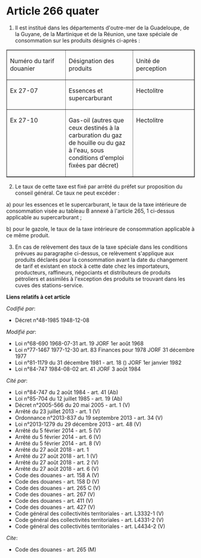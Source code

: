 # Article 266 quater

1. Il est institué dans les départements d'outre-mer de la Guadeloupe, de la Guyane, de la Martinique et de la Réunion, une
taxe spéciale de consommation sur les produits désignés ci-après :

<table border="1" cellspacing="0" cellpadding="0" width="680">
  <tbody>
    <tr>
      <td width="205" valign="top">

Numéro du tarif douanier

</td>
      <td valign="top" width="205">

Désignation des produits

</td>
      <td width="205" valign="top">

Unité de perception

</td>
    </tr>
    <tr>
      <td valign="top" width="205">

Ex 27-07

</td>
      <td width="205" valign="top">

Essences et supercarburant

</td>
      <td width="205" valign="top">

Hectolitre

</td>
    </tr>
    <tr>
      <td valign="top" width="205">

Ex 27-10

</td>
      <td width="205" valign="top">

Gas-oil (autres que ceux destinés à la carburation du gaz de houille ou du gaz à l'eau, sous conditions d'emploi fixées par
décret)

</td>
      <td valign="top" width="205">

Hectolitre

</td>
    </tr>
  </tbody>
</table>

2. Le taux de cette taxe est fixé par arrêté du préfet sur proposition du conseil général. Ce taux ne peut excéder :

a) pour les essences et le supercarburant, le taux de la taxe intérieure de consommation visée au tableau B annexé à
l'article 265, 1 ci-dessus applicable au supercarburant ;

b) pour le gazole, le taux de la taxe intérieure de consommation applicable à ce même produit.

3. En cas de relèvement des taux de la taxe spéciale dans les conditions prévues au paragraphe ci-dessus, ce relèvement
s'applique aux produits déclarés pour la consommation avant la date du changement de tarif et existant en stock à cette date
chez les importateurs, producteurs, raffineurs, négociants et distributeurs de produits pétroliers et assimilés à l'exception
des produits se trouvant dans les cuves des stations-service.

**Liens relatifs à cet article**

_Codifié par_:

  - Décret n°48-1985 1948-12-08

_Modifié par_:

  - Loi n°68-690 1968-07-31 art. 19 JORF 1er août 1968
  - Loi n°77-1467 1977-12-30 art. 83 Finances pour 1978 JORF 31 décembre 1977
  - Loi n°81-1179 du 31 décembre 1981 - art. 18 () JORF 1er janvier 1982
  - Loi n°84-747 1984-08-02 art. 41 JORF 3 août 1984

_Cité par_:

  - Loi n°84-747 du 2 août 1984 - art. 41 (Ab)
  - Loi n°85-704 du 12 juillet 1985 - art. 19 (Ab)
  - Décret n°2005-566 du 20 mai 2005 - art. 1 (V)
  - Arrêté du 23 juillet 2013 - art. 1 (V)
  - Ordonnance n°2013-837 du 19 septembre 2013 - art. 34 (V)
  - Loi n°2013-1279 du 29 décembre 2013 - art. 48 (V)
  - Arrêté du 5 février 2014 - art. 5 (V)
  - Arrêté du 5 février 2014 - art. 6 (V)
  - Arrêté du 5 février 2014 - art. 8 (V)
  - Arrêté du 27 août 2018 - art. 1
  - Arrêté du 27 août 2018 - art. 1 (V)
  - Arrêté du 27 août 2018 - art. 2 (V)
  - Arrêté du 27 août 2018 - art. 6 (V)
  - Code des douanes - art. 158 A (V)
  - Code des douanes - art. 158 D (V)
  - Code des douanes - art. 265 C (V)
  - Code des douanes - art. 267 (V)
  - Code des douanes - art. 411 (V)
  - Code des douanes - art. 427 (V)
  - Code général des collectivités territoriales - art. L3332-1 (V)
  - Code général des collectivités territoriales - art. L4331-2 (V)
  - Code général des collectivités territoriales - art. L4434-2 (V)

_Cite_:

  - Code des douanes - art. 265 (M)

